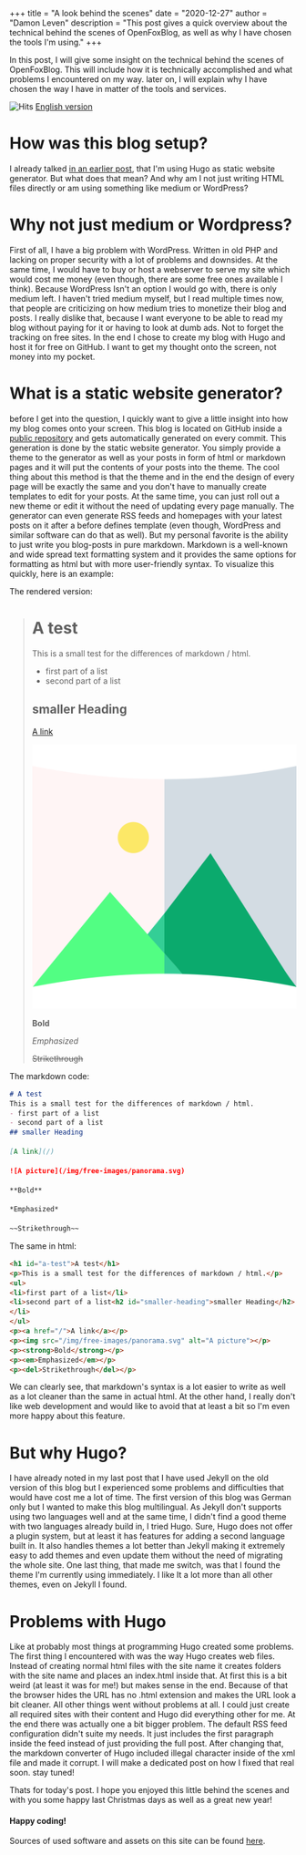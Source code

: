 +++
title = "A look behind the scenes"
date = "2020-12-27"
author = "Damon Leven"
description = "This post gives a quick overview about the technical behind the scenes of OpenFoxBlog, as well as why I have chosen the tools I'm using."
+++

In this post, I will give some insight on the technical behind the scenes of OpenFoxBlog. This will include how it is technically accomplished and what problems I encountered on my way. later on, I will explain why I have chosen the way I have in matter of the tools and services.

![Hits](https://hitcounter.pythonanywhere.com/count/tag.svg?url=https%3A%2F%2Fmcwertgaming.github.io%2F2020%2Fa-look-behind-the-scenes%2F)
[English version](/de/2020/ein-blick-hinter-die-kulissen/)

# How was this blog setup?
I already talked [in an earlier post](/2020/introduction/#how-did-this-blog-come-about), that I'm using Hugo as static website generator. But what does that mean? And why am I not just writing HTML files directly or am using something like medium or WordPress?

# Why not just medium or Wordpress?
First of all, I have a big problem with WordPress. Written in old PHP and lacking on proper security with a lot of problems and downsides. At the same time, I would have to buy or host a webserver to serve my site which would cost me money (even though, there are some free ones available I think). Because WordPress Isn't an option I would go with, there is only medium left. I haven't tried medium myself, but I read multiple times now, that people are criticizing on how medium tries to monetize their blog and posts. I really dislike that, because I want everyone to be able to read my blog without paying for it or having to look at dumb ads. Not to forget the tracking on free sites. In the end I chose to create my blog with Hugo and host it for free on GitHub. I want to get my thought onto the screen, not money into my pocket.

# What is a static website generator? 
before I get into the question, I quickly want to give a little insight into how my blog comes onto your screen. This blog is located on GitHub inside a [public repository](https://github.com/MCWertGaming/mcwertgaming.github.io) and gets automatically generated on every commit. This generation is done by the static website generator. You simply provide a theme to the generator as well as your posts in form of html or markdown pages and it will put the contents of your posts into the theme. The cool thing about this method is that the theme and in the end the design of every page will be exactly the same and you don't have to manually create templates to edit for your posts. At the same time, you can just roll out a new theme or edit it without the need of updating every page manually. The generator can even generate RSS feeds and homepages with your latest posts on it after a before defines template (even though, WordPress and similar software can do that as well).
But my personal favorite is the ability to just write you blog-posts in pure markdown. Markdown is a well-known and wide spread text formatting system and it provides the same options for formatting as html but with more user-friendly syntax. To visualize this quickly, here is an example: 

The rendered version:

> # A test
> This is a small test for the differences of markdown / html.
> - first part of a list
> - second part of a list
> ## smaller Heading
> 
> [A link](/)
> 
> ![A picture](/img/free-images/panorama.svg)
>
> **Bold**
>
> *Emphasized*
>
> ~~Strikethrough~~

The markdown code:

```markdown
# A test
This is a small test for the differences of markdown / html.
- first part of a list
- second part of a list
## smaller Heading

[A link](/)

![A picture](/img/free-images/panorama.svg)

**Bold**

*Emphasized*

~~Strikethrough~~
```

The same in html:

```html
<h1 id="a-test">A test</h1>
<p>This is a small test for the differences of markdown / html.</p>
<ul>
<li>first part of a list</li>
<li>second part of a list<h2 id="smaller-heading">smaller Heading</h2>
</li>
</ul>
<p><a href="/">A link</a></p>
<p><img src="/img/free-images/panorama.svg" alt="A picture"></p>
<p><strong>Bold</strong></p>
<p><em>Emphasized</em></p>
<p><del>Strikethrough</del></p>
```

We can clearly see, that markdown's syntax is a lot easier to write as well as a lot cleaner than the same in actual html. At the other hand, I really don't like web development and would like to avoid that at least a bit so I'm even more happy about this feature.

# But why Hugo?
I have already noted in my last post that I have used Jekyll on the old version of this blog but I experienced some problems and difficulties that would have cost me a lot of time. The first version of this blog was German only but I wanted to make this blog multilingual. As Jekyll don't supports using two languages well and at the same time, I didn't find a good theme with two languages already build in, I tried Hugo. Sure, Hugo does not offer a plugin system, but at least it has features for adding a second language built in. It also handles themes a lot better than Jekyll making it extremely easy to add themes and even update them without the need of migrating the whole site. One last thing, that made me switch, was that I found the theme I'm currently using immediately. I like It a lot more than all other themes, even on Jekyll I found.

# Problems with Hugo
Like at probably most things at programming Hugo created some problems. The first thing I encountered with was the way Hugo creates web files. Instead of creating normal html files with the site name it creates folders with the site name and places an index.html inside that. At first this is a bit weird (at least it was for me!) but makes sense in the end. Because of that the browser hides the URL has no .html extension and makes the URL look a bit cleaner.
All other things went without problems at all. I could just create all required sites with their content and Hugo did everything other for me.
At the end there was actually one a bit bigger problem. The default RSS feed configuration didn't suite my needs. It just includes the first paragraph inside the feed instead of just providing the full post. After changing that, the markdown converter of Hugo included illegal character inside of the xml file and made it corrupt. I will make a dedicated post on how I fixed that real soon. stay tuned!

Thats for today's post. I hope you enjoyed this little behind the scenes and with you some happy last Christmas days as well as a great new year!

#### Happy coding!

Sources of used software and assets on this site can be found [here](/about/#software-used-on-this-site).
